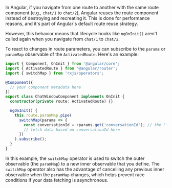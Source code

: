 In Angular, if you navigate from one route to another with the same route component (e.g., `chat/1` to `chat/2`), Angular reuses the route component instead of destroying and recreating it. This is done for performance reasons, and it's part of Angular's default route reuse strategy.

However, this behavior means that lifecycle hooks like `ngOnInit()` aren't called again when you navigate from `chat/1` to `chat/2`.

To react to changes in route parameters, you can subscribe to the `params` or `paramMap` observable of the `ActivatedRoute`. Here's an example:

```typescript
import { Component, OnInit } from '@angular/core';
import { ActivatedRoute } from '@angular/router';
import { switchMap } from 'rxjs/operators';

@Component({
  // your component metadata here
})
export class ChatWindowComponent implements OnInit {
  constructor(private route: ActivatedRoute) {}

  ngOnInit() {
    this.route.paramMap.pipe(
      switchMap(params => {
        const conversationId = +params.get('conversationId'); // the '+' operator converts the string to a number
        // fetch data based on conversationId here
      })
    ).subscribe();
  }
}
```

In this example, the `switchMap` operator is used to switch the outer observable (the `paramMap`) to a new inner observable that you define. The `switchMap` operator also has the advantage of cancelling any previous inner observable when the `paramMap` changes, which helps prevent race conditions if your data fetching is asynchronous.